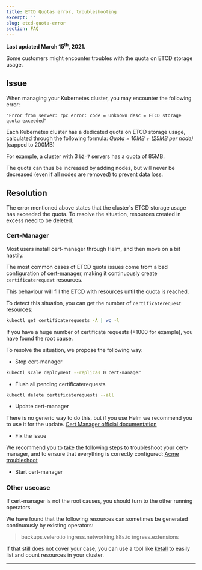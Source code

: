 ```yaml
---
title: ETCD Quotas error, troubleshooting
excerpt: ''
slug: etcd-quota-error
section: FAQ
---
```


**Last updated March 15<sup>th</sup>, 2021.**

Some customers might encounter troubles with the quota on ETCD storage usage.

## Issue

When managing your Kubernetes cluster, you may encounter the following error:

```log
"Error from server: rpc error: code = Unknown desc = ETCD storage quota exceeded"
```

Each Kubernetes cluster has a dedicated quota on ETCD storage usage,
calculated through the following formula:
*Quota = 10MB + (25MB per node)* (capped to 200MB)

For example, a cluster with 3 `b2-7` servers has a quota of 85MB.

The quota can thus be increased by adding nodes, but will never be decreased (even if all nodes are removed) to prevent data loss.

## Resolution

The error mentioned above states that the cluster's ETCD storage usage has exceeded the quota.
To resolve the situation, resources created in excess need to be deleted.

### Cert-Manager

Most users install cert-manager through Helm, and then move on a bit hastily.

The most common cases of ETCD quota issues come from a bad configuration of [cert-manager](https://cert-manager.io/docs/),
making it continuously create `certificaterequest` resources.

This behaviour will fill the ETCD with resources until the quota is reached.

To detect this situation, you can get the number of `certificaterequest` resources:

```bash
kubectl get certificaterequests -A | wc -l
```

If you have a huge number of certificate requests (+1000 for example), you have found the root cause.

To resolve the situation, we propose the following way:

* Stop cert-manager

```bash
kubectl scale deployment --replicas 0 cert-manager
```

* Flush all pending certificaterequests

```bash
kubectl delete certificaterequests --all
```

* Update cert-manager

There is no generic way to do this, but if you use Helm we recommend you to use it for the update.
[Cert Manager official documentation](https://cert-manager.io/docs/installation/kubernetes/)

* Fix the issue

We recommend you to take the following steps to troubleshoot your cert-manager, and to ensure that everything is correctly configured:
[Acme troubleshoot](https://cert-manager.io/docs/faq/acme/)

* Start cert-manager

### Other usecase

If cert-manager is not the root causes, you should turn to the other running operators.

We have found that the following resources can sometimes be generated continuously by existing operators:
> backups.velero.io
ingress.networking.k8s.io
ingress.extensions

If that still  does not cover your case, you can use a tool like [ketall](https://github.com/corneliusweig/ketall) to easily list and count resources in your cluster.

---
